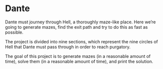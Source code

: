 # Dante
Dante must journey through Hell, a thoroughly maze-like place. Here we’re going to generate mazes, find the exit path and try to do this as fast as possible.

The project is divided into nine sections, which represent the nine circles of Hell that Dante must pass through in order to reach purgatory.

The goal of this project is to generate mazes (in a reasonable amount of time), solve them (in a reasonable amount of time), and print the solution.

